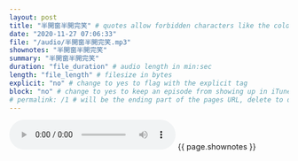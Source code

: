 ```yaml
---
layout: post
title: "半開窗半開完笑" # quotes allow forbidden characters like the colon
date: "2020-11-27 07:06:33"
file: "/audio/半開窗半開完笑.mp3"
shownotes: "半開窗半開完笑"
summary: "半開窗半開完笑"
duration: "file_duration" # audio length in min:sec
length: "file_length" # filesize in bytes
explicit: "no" # change to yes to flag with the explicit tag
block: "no" # change to yes to keep an episode from showing up in iTunes
# permalink: /1 # will be the ending part of the pages URL, delete to default to the title
---
```


<audio controls>
<source src="{{site.url}}{{site.baseurl}}{{ page.file }}" type="audio/x-mp3">
Your browser does not support the audio element.
</audio>
{{ page.shownotes }}

